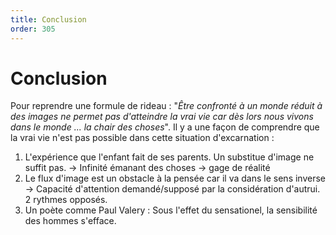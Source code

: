 ```yaml
---
title: Conclusion
order: 305
---
```

# Conclusion
Pour reprendre une formule de rideau : "*Être confronté à un monde réduit à des images ne permet pas d'atteindre la vrai vie car dès lors nous vivons dans le monde ... la chair des choses*". Il y a une façon de comprendre que la vrai vie n'est pas possible dans cette situation d'excarnation :

1. L'expérience que l'enfant fait de ses parents. Un substitue d'image ne suffit pas.
    -> Infinité émanant des choses -> gage de réalité
2. Le flux d'image est un obstacle à la pensée car il va dans le sens inverse
    -> Capacité d'attention demandé/supposé par la considération d'autrui. 2 rythmes opposés.
3. Un poète comme Paul Valery : Sous l'effet du sensationel, la sensibilité des hommes s'efface.
